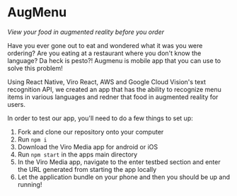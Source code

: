 # AugMenu 

*View your food in augmented reality before you order*

Have you ever gone out to eat and wondered what it was you were ordering? Are you eating at a restaurant where you don't know the language? Da heck is pesto?! Augmenu is mobile app that you can use to solve this problem!

Using React Native, Viro React, AWS and Google Cloud Vision's text recognition API, we created an app that has the ability to recognize menu items in various languages and redner that food in augmented reality for users. 

In order to test our app, you'll need to do a few things to set up:

1. Fork and clone our repository onto your computer
2. Run `npm i` 
3. Download the Viro Media app for android or iOS
4. Run `npm start` in the apps main directory
5. In the Viro Media app, navigate to the enter testbed section and enter the URL generated from starting the app locally
6. Let the application bundle on your phone and then you should be up and running!


